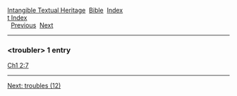 [Intangible Textual Heritage](../../index)  [Bible](../index) 
[Index](index)   
[t Index](_t_)  
  [Previous](c11807)  [Next](c11809) 

------------------------------------------------------------------------

### &lt;troubler&gt; 1 entry

[Ch1 2:7](../kjv/ch1002.htm#007)  

------------------------------------------------------------------------

[Next: troubles (12)](c11809)
